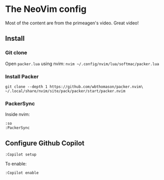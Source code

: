 # The NeoVim config

Most of the content are from the primeagen's video. Great video!

## Install

### Git clone

Open `packer.lua` using nvim:
`nvim ~/.config/nvim/lua/softmac/packer.lua`

### Install Packer

`git clone --depth 1 https://github.com/wbthomason/packer.nvim\
 ~/.local/share/nvim/site/pack/packer/start/packer.nvim`

### PackerSync

Inside nvim:
```
:so
:PackerSync
```

## Configure Github Copilot

`:Copilot setup`

To enable:

`:Copilot enable`
